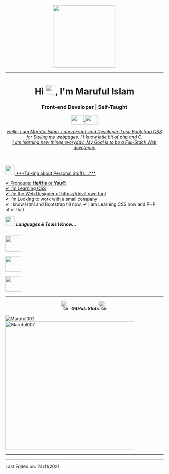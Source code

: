 <p align="center">
  <img src="https://raw.githubusercontent.com/Maruful007/Profile/master/thompson.png" height="200"/>
</p>
<hr>
<h1 align="center">Hi <img src="https://raw.githubusercontent.com/Maruful007/Profile/master/hi.gif" width="30px">, I'm 
Maruful Islam</h1>
<h3 align="center">Front-end Developer | Self-Taught</h3>
<p align="center">
  <a href = "mailto: marufulislamsami2007@gmail.com"><img align="center" src="https://simpleicons.org/icons/gmail.svg" height="30" width="40"</a>
  <a href = "https://discord.gg/ynVRM5yaGc"><img align="center" src="https://simpleicons.org/icons/discord.svg" height="30" width="40"</a>   
</p>
</p>

<p align="center">
  <em>
    Hello, I am Maruful Islam. I am a Front-end Developer. I use Bootstrap CSS for Styling my webpages. I I know little bit of php and C.<br>
    I am learning new things everyday. My Goal is to be a Full-Stack Web developer.
  </em> 
  <br>
</p>
<br>
<br>
<img src="https://media.giphy.com/media/ObNTw8Uzwy6KQ/giphy.gif" width="30px">&nbsp;***Talking about Personal Stuffs...***

✔ Pronouns: **He/His** or **You**😉 <br>
✔ I’m Learning CSS<br>
✔ I’m the Web Designer of https://deviltown.fun/<br>
✔ I’m Looking to work with a small company<br>
✔ I know Html and Bootstrap till now.
✔ I am Learning CSS now and PHP after that.
 

<img src="https://media.giphy.com/media/ObNTw8Uzwy6KQ/giphy.gif" width="30px">&nbsp;***Languages & Tools I Know...***
<p align="left">
  
  <code> <img height="50" src="https://github.com/Maruful007/Profile/blob/main/html.svg"> </code>
  <code> <img height="50" src="https://github.com/Maruful007/Profile/blob/main/bootstrap.svg"> </code>
  <code> <img height="50" src="https://github.com/Maruful007/Profile/blob/main/php.svg"> </code>
  <hr>
  <p align="center">
 <img src="https://media.giphy.com/media/8UHRm5oY4k4FDxq5QG/giphy.gif" width="30px" alt="GitHub-Status"/>&nbsp;<i><b>GitHub Stats</b></i><img src="https://media.giphy.com/media/8UHRm5oY4k4FDxq5QG/giphy.gif" width="30px" alt="GitHub-Status"/></p>
<p><img align="left" src="https://github-readme-stats.vercel.app/api/top-langs?username=Maruful007&show_icons=true&locale=en&layout=compact" alt="Maruful007" /></p>

<p>&nbsp;<img align="center" src="https://github-readme-stats.vercel.app/api?username=Maruful007&show_icons=true&locale=en" alt="Maruful007" width="410" /></p>

<hr>

-----

Last Edited on: 24/11/2021
